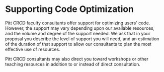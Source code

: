 # Supporting Code Optimization

Pitt CRCD faculty consultants offer support for optimizing users' code. 
However, the support may vary depending upon our available resources, and the 
volume and degree of the support needed. We ask that in your proposal you describe 
the level of support you will need, and an estimation of the duration of that 
support to allow our consultants to plan the most effective use of resources. 

Pitt CRCD consultants may also direct you toward workshops or other teaching 
resources in addition to or instead of direct consultation. 